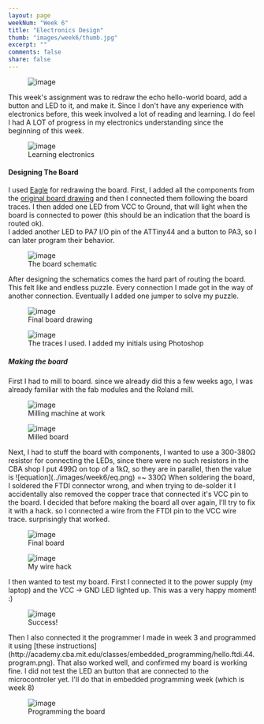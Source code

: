 ```yaml
---
layout: page
weekNum: "Week 6"
title: "Electronics Design"
thumb: "images/week6/thumb.jpg"
excerpt: ""
comments: false
share: false
---
```

 
<figure>
	<img src="../images/week6/open.jpg" alt="image">
</figure>
This week's assignment was to redraw the echo hello-world board, add a button and LED to it, and make it.  
Since I don't have any experience with electronics before, this week involved a lot of reading and learning. I do feel I had A LOT of progress in my electronics understanding since the beginning of this week.

<figure>
	<img src="../images/week6/learning.jpg" alt="image">
	<figcaption> Learning electronics </figcaption>
</figure>

#### Designing The Board
I used [Eagle](http://www.cadsoftusa.com/) for redrawing the board.
First, I added all the components from the [original board drawing](http://academy.cba.mit.edu/classes/embedded_programming/hello.ftdi.44.png) and then I connected them following the board traces.
I then added one LED from VCC to Ground, that will light when the board is connected to power (this should be an indication that the board is routed ok).  
I added another LED to PA7 I/O pin of the ATTiny44 and a button to PA3, so I can later program their behavior.
<figure>
	<img src="../images/week6/schematics.jpg" alt="image">
	<figcaption> The board schematic </figcaption>
</figure>  
After designing the schematics comes the hard part of routing the board.  
This felt like and endless puzzle. Every connection I made got in the way of another connection. Eventually I added one jumper to solve my puzzle.  
<figure>
	<img src="../images/week6/routing.jpg" alt="image">
	<figcaption> Final board drawing </figcaption>
</figure>  
<figure>
	<img src="../images/week6/traces.png" alt="image">
	<figcaption> The traces I used. I added my initials using Photoshop </figcaption>
</figure>  
  

##### Making the board  
First I had to mill to board. since we already did this a few weeks ago, I was already familiar with the fab modules and the Roland mill.
<figure>
	<img src="../images/week6/milling.jpg" alt="image">
	<figcaption> Milling machine at work </figcaption>
</figure>
<figure>
	<img src="../images/week6/milled_board.jpg" alt="image">
	<figcaption> Milled board </figcaption>
</figure>
Next, I had to stuff the board with components, I wanted to use a 300-380Ω resistor for connecting the LEDs, since there were no such resistors in the CBA shop I put 499Ω on top of a 1kΩ, so they are in parallel, then the value is  ![equation](../images/week6/eq.png) =~ 330Ω
When soldering the board, I soldered the FTDI connector wrong, and when trying to de-solder it I accidentally also removed the copper trace that connected it's VCC pin to the board.  
I decided that before making the board all over again, I'll try to fix it with a hack. so I connected a wire from the FTDI pin to the VCC wire trace. surprisingly that worked.
<figure>
	<img src="../images/week6/final_board.jpg" alt="image">
	<figcaption> Final board </figcaption>
</figure>
<figure>
	<img src="../images/week6/wire_hack.jpg" alt="image">
	<figcaption> My wire hack </figcaption>
</figure>

I then wanted to test my board.
First I connected it to the power supply (my laptop) and the VCC -> GND LED lighted up. This was a very happy moment! :)  
 <figure>
	<img src="../images/week6/success.jpg" alt="image">
	<figcaption> Success! </figcaption>
</figure>
Then I also connected it the programmer I made in week 3 and programmed it using [these instructions](http://academy.cba.mit.edu/classes/embedded_programming/hello.ftdi.44.program.png). That also worked well, and confirmed my board is working fine. I did not test the LED an button that are connected to the microcontroler yet. I'll do that in embedded programming week (which is week 8)
 <figure>
	<img src="../images/week6/programming.jpg" alt="image">
	<figcaption> Programming the board </figcaption>
</figure>



  
